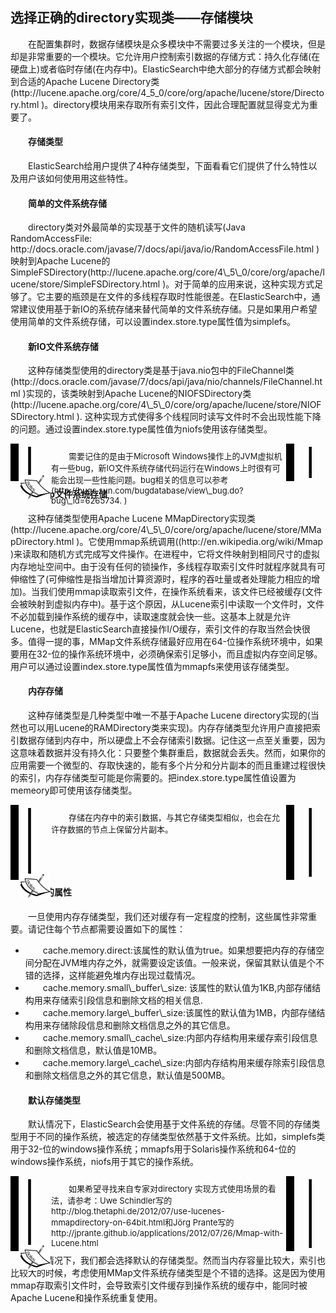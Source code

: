 ## 选择正确的directory实现类——存储模块
<div style="text-indent:2em;">
<p>在配置集群时，数据存储模块是众多模块中不需要过多关注的一个模块，但是却是非常重要的一个模块。它允许用户控制索引数据的存储方式：持久化存储(在硬盘上)或者临时存储(在内存中)。ElasticSearch中绝大部分的存储方式都会映射到合适的Apache Lucene Directory类(http://lucene.apache.org/core/4_5_0/core/org/apache/lucene/store/Directory.html )。directory模块用来存取所有索引文件，因此合理配置就显得变尤为重要了。 </p>
<h4>存储类型</h4>
<p>ElasticSearch给用户提供了4种存储类型，下面看看它们提供了什么特性以及用户该如何使用用这些特性。</p>
<h4>简单的文件系统存储</h4>
<p>directory类对外最简单的实现基于文件的随机读写(Java RandomAccessFile: http://docs.oracle.com/javase/7/docs/api/java/io/RandomAccessFile.html )映射到Apache Lucene的SimpleFSDirectory(http://lucene.apache.org/core/4\_5\_0/core/org/apache/lucene/store/SimpleFSDirectory.html )。对于简单的应用来说，这种实现方式足够了。它主要的瓶颈是在文件的多线程存取时性能很差。在ElasticSearch中，通常建议使用基于新IO的系统存储来替代简单的文件系统存储。只是如果用户希望使用简单的文件系统存储，可以设置index.store.type属性值为simplefs。</p>
<h4>新IO文件系统存储</h4>
<p>这种存储类型使用的directory类是基于java.nio包中的FileChannel类(http://docs.oracle.com/javase/7/docs/api/java/nio/channels/FileChannel.html )实现的，该类映射到Apache Lucene的NIOFSDirectory类(http://lucene.apache.org/core/4\_5\_0/core/org/apache/lucene/store/NIOFSDirectory.html ). 这种实现方式使得多个线程同时读写文件时不会出现性能下降的问题。通过设置index.store.type属性值为niofs使用该存储类型。</p>
<!-- note structure -->
<div style="height:50px;width:90%;position:relative;">
<div style="width:13px;height:100%; background:black; position:absolute;padding:5px 0 5px 0;">
<img src="../notes/lm.png" height="100%" width="13px"/>
</div>
<div style="width:51px;height:100%;position:absolute; left:13px; text-align:center; font-size:0;">
<img src="../notes/pixel.gif" style="height:100%; width:1px; vertical-align:middle;"/>
<img src="../notes/note.png" style="vertical-align:middle;"/>
</div>
<div id="mid" style="height:100%;position:absolute;left:65px;right:13px;">
<p style="font-size:13px;margin-top:10px;">需要记住的是由于Microsoft Windows操作上的JVM虚拟机有一些bug，新IO文件系统存储代码运行在Windows上时很有可能会出现一些性能问题。bug相关的信息可以参考(http://bugs.sun.com/bugdatabase/view\_bug.do?bug\_id=6265734. )
</p>
</div>
<div id="right" style="width:13px;height:100%;background:black;position:absolute;right:0px;padding:5px 0 5px 0;">
<img src="../notes/rm.png" height="100%" width="13px"/>
</div>
</div>  <!-- end of note structure -->

<h4>MMap文件系统存储</h4>
<p>这种存储类型使用Apache Lucene MMapDirectory实现类(http://lucene.apache.org/core/4\_5\_0/core/org/apache/lucene/store/MMapDirectory.html )。它使用mmap系统调用((http://en.wikipedia.org/wiki/Mmap )来读取和随机方式完成写文件操作。在进程中，它将文件映射到相同尺寸的虚拟内存地址空间中。由于没有任何的锁操作，多线程存取索引文件时就程序就具有可伸缩性了(可伸缩性是指当增加计算资源时，程序的吞吐量或者处理能力相应的增加)。当我们使用mmap读取索引文件，在操作系统看来，该文件已经被缓存(文件会被映射到虚拟内存中)。基于这个原因，从Lucene索引中读取一个文件时，文件不必加载到操作系统的缓存中，读取速度就会快一些。这基本上就是允许Lucene，也就是ElasticSearch直接操作I/O缓存，索引文件的存取当然会快很多。值得一提的事，MMap文件系统存储最好应用在64-位操作系统环境中，如果要用在32-位的操作系统环境中，必须确保索引足够小，而且虚拟内存空间足够。用户可以通过设置index.store.type属性值为mmapfs来使用该存储类型。 </p>

<h4>内存存储</h4>
<p>这种存储类型是几种类型中唯一不基于Apache Lucene directory实现的(当然也可以用Lucene的RAMDirectory类来实现)。内存存储类型允许用户直接把索引数据存储到内存中，所以硬盘上不会存储索引数据。记住这一点至关重要，因为这意味着数据并没有持久化：只要整个集群重启，数据就会丢失。然而，如果你的应用需要一个微型的、存取快速的，能有多个片分和分片副本的而且重建过程很快的索引，内存存储类型可能是你需要的。把index.store.type属性值设置为memeory即可使用该存储类型。</p>
<!-- note structure -->
<div style="height:110px;width:90%;position:relative;">
<div style="width:13px;height:100%; background:black; position:absolute;padding:5px 0 5px 0;">
<img src="../notes/lm.png" height="100%" width="13px"/>
</div>
<div style="width:51px;height:100%;position:absolute; left:13px; text-align:center; font-size:0;">
<img src="../notes/pixel.gif" style="height:100%; width:1px; vertical-align:middle;"/>
<img src="../notes/note.png" style="vertical-align:middle;"/>
</div>
<div id="mid" style="height:100%;position:absolute;left:65px;right:13px;">
<p style="font-size:13px;margin-top:10px;">存储在内存中的索引数据，与其它存储类型相似，也会在允许存数据的节点上保留分片副本。</p>
</div>
<div id="right" style="width:13px;height:100%;background:black;position:absolute;right:0px;padding:5px 0 5px 0;">
<img src="../notes/rm.png" height="100%" width="13px"/>
</div>
</div>  <!-- end of note structure -->

<h4>其它的属性</h4>
<p>一旦使用内存存储类型，我们还对缓存有一定程度的控制，这些属性非常重要。请记住每个节点都需要设置如下的属性：
<ul>
<li>cache.memory.direct:该属性的默认值为true。如果想要把内存的存储空间分配在JVM堆内存之外，就需要设定该值。一般来说，保留其默认值是个不错的选择，这样能避免堆内存出现过载情况。</li>
<li>cache.memory.small\_buffer\_size: 该属性的默认值为1KB,内部存储结构用来存储索引段信息和删除文档的相关信息.</li>
<li>cache.memory.large\_buffer\_size:该属性的默认值为1MB，内部存储结构用来存储除段信息和删除文档信息之外的其它信息。 </li>
<li> cache.memory.small\_cache\_size:内部内存结构用来缓存索引段信息和删除文档信息，默认值是10MB。 </li>
<li>cache.memory.large\_cache\_size:内部内存结构用来缓存除索引段信息和删除文档信息之外的其它信息，默认值是500MB。 </li>
</ul>
</p>

<h4>默认存储类型</h4>
<p>默认情况下，ElasticSearch会使用基于文件系统的存储。尽管不同的存储类型用于不同的操作系统，被选定的存储类型依然基于文件系统。比如，simplefs类用于32-位的windows操作系统；mmapfs用于Solaris操作系统和64-位的windows操作系统，niofs用于其它的操作系统。</p>

<!-- note structure -->
<div style="height:110px;width:90%;position:relative;">
<div style="width:13px;height:100%; background:black; position:absolute;padding:5px 0 5px 0;">
<img src="../notes/lm.png" height="100%" width="13px"/>
</div>
<div style="width:51px;height:100%;position:absolute; left:13px; text-align:center; font-size:0;">
<img src="../notes/pixel.gif" style="height:100%; width:1px; vertical-align:middle;"/>
<img src="../notes/note.png" style="vertical-align:middle;"/>
</div>
<div id="mid" style="height:100%;position:absolute;left:65px;right:13px;">
<p style="font-size:13px;margin-top:10px;">
如果希望寻找来自专家对directory 实现方式使用场景的看法，请参考：Uwe Schindler写的http://blog.thetaphi.de/2012/07/use-lucenes-mmapdirectory-on-64bit.html和Jörg Prante写的http://jprante.github.io/applications/2012/07/26/Mmap-with-Lucene.html
</p>
</div>
<div id="right" style="width:13px;height:100%;background:black;position:absolute;right:0px;padding:5px 0 5px 0;">
<img src="../notes/rm.png" height="100%" width="13px"/>
</div>
</div>  <!-- end of note structure -->
<p>通常情况下，我们都会选择默认的存储类型。然而当内存容量比较大，索引也比较大的时候，考虑使用MMap文件系统存储类型是个不错的选择。这是因为使用mmap存取索引文件时，会导致索引文件缓存到操作系统的缓存中，能同时被Apache Lucene和操作系统重复使用。</p>
</div>
